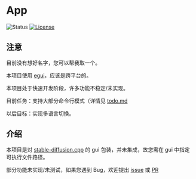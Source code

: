 # App

![Status](https://img.shields.io/badge/status-active-success.svg)
[![License](https://img.shields.io/badge/license-MIT-blue.svg)](/LICENSE)

## 注意

目前没有想好名字，您可以帮我取一个。

本项目使用 [egui](https://github.com/emilk/egui)，应该是跨平台的。

本项目处于快速开发阶段，许多功能不稳定/未实现。

目前任务：支持大部分命令行模式（详情见 [todo.md](/todo.md)

以后目标：实现多语言切换。

## 介绍

本项目是对 [stable-diffusion.cpp](https://github.com/leejet/stable-diffusion.cpp) 的 gui 包装，并未集成，故您需在 gui 中指定可执行文件路径。

部分功能未实现/未测试，如果您遇到 Bug，欢迎提出 [issue](https://github.com/lalala-233/AnkiMaker/issues/new/choose) 或 [PR](https://github.com/lalala-233/AnkiMaker/compare)
